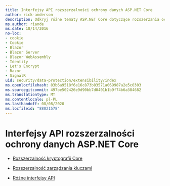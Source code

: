 ```yaml
---
title: Interfejsy API rozszerzalności ochrony danych ASP.NET Core
author: rick-anderson
description: Odkryj różne tematy ASP.NET Core dotyczące rozszerzania ochrony danych.
ms.author: riande
ms.date: 10/14/2016
no-loc:
- cookie
- Cookie
- Blazor
- Blazor Server
- Blazor WebAssembly
- Identity
- Let's Encrypt
- Razor
- SignalR
uid: security/data-protection/extensibility/index
ms.openlocfilehash: 83b6a9518f6e16c873b83571a069987a2e5c0303
ms.sourcegitcommit: 497be502426e9d90bb7d0401b1b9f74b6a384682
ms.translationtype: MT
ms.contentlocale: pl-PL
ms.lasthandoff: 08/08/2020
ms.locfileid: "88021578"
---
```

# <a name="aspnet-core-data-protection-extensibility-apis"></a>Interfejsy API rozszerzalności ochrony danych ASP.NET Core

* [Rozszerzalność kryptografii Core](xref:security/data-protection/extensibility/core-crypto)

* [Rozszerzalność zarządzania kluczami](xref:security/data-protection/extensibility/key-management)

* [Różne interfejsy API](xref:security/data-protection/extensibility/misc-apis)

